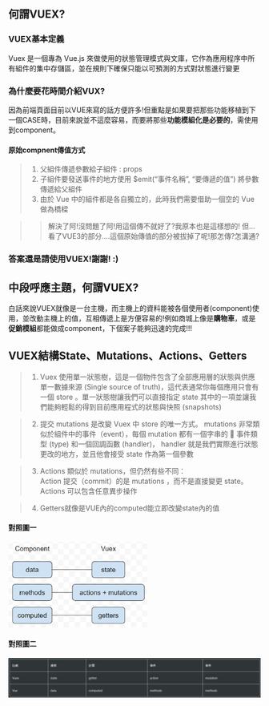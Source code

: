 ## 何謂VUEX?

### VUEX基本定義
Vuex 是一個專為 Vue.js 來做使用的狀態管理模式與文庫，它作為應用程序中所有組件的集中存儲區，並在規則下確保只能以可預測的方式對狀態進行變更

### 為什麼要花時間介紹VUX?
因為前端頁面目前以VUE來寫的話方便許多!但重點是如果要把那些功能移植到下一個CASE時，目前來說並不這麼容易，而要將那些**功能模組化是必要的**，需使用到component。

#### 原始compnent傳值方式
>1. 父組件傳遞參數給子組件 : props
>2. 子組件要發送事件的地方使用 $emit(“事件名稱”, “要傳遞的值”) 將參數傳遞給父組件
>3. 由於 Vue 中的組件都是各自獨立的，此時我們需要借助一個空的 Vue 做為橋樑

>> 解決了阿!沒問題了阿!用這個傳不就好了?我原本也是這樣想的!
但...看了VUE3的部分....這個原始傳值的部分被拔掉了呢!那怎傳?怎溝通?

### 答案還是請使用VUEX!謝謝! :)

## 中段呼應主題，何謂VUEX?
白話來說VUEX就像是一台主機，而主機上的資料能被各個使用者(component)使用，並改動主機上的值，互相傳遞上是方便容易的!例如商城上像是**購物車**，或是**促銷模組**都能做成component，下個案子能夠迅速的完成!!!

## VUEX結構State、Mutations、Actions、Getters
>1. Vuex 使用單一狀態樹，這是一個物件包含了全部應用層的狀態與供應單一數據來源 (Single source of truth)，這代表通常你每個應用只會有一個 store 。單一狀態樹讓我們可以直接指定 state 其中的一項並讓我們能夠輕鬆的得到目前應用程式的狀態與快照 (snapshots)

>2. 提交 mutations 是改變 Vuex 中 store 的唯一方式。 mutations 非常類似於組件中的事件（event），每個 mutation 都有一個字串的  事件類型 (type) 和一個回調函數 (handler)， handler 就是我們實際進行狀態更改的地方，並且他會接受 state 作為第一個參數

>3. Actions 類似於 mutations，但仍然有些不同：<br>Action 提交（commit）的是 mutations ，而不是直接變更 state。<br>Actions 可以包含任意異步操作

>4. Getters就像是VUE內的computed能立即改變state內的值

#### 對照圖一
<img src="./img/1_aoGm9YV1ENOQi_gU5MLwlQ.png" style="zoom:70%" />

#### 對照圖二
<img src="./img/FireShot Capture 019 - 【Day05】Vuex - www.coderbridge.com.png" style="zoom:70%" />